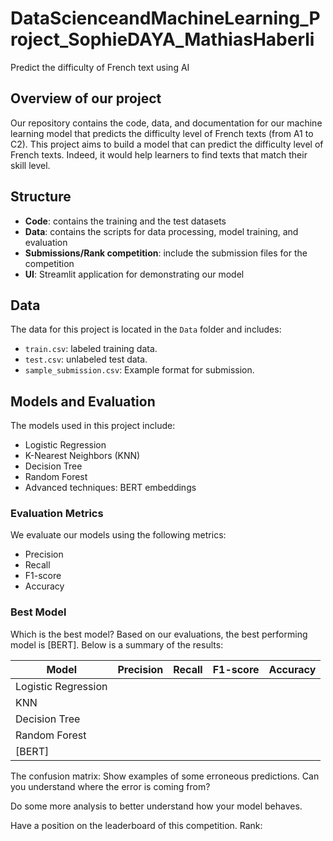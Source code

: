 # DataScienceandMachineLearning_Project_SophieDAYA_MathiasHaberli
Predict the difficulty of French text using AI

## Overview of our project
Our repository contains the code, data, and documentation for our machine learning model that predicts the difficulty level of French texts (from A1 to C2). This project aims to build a model that can predict the difficulty level of French texts. Indeed, it would help learners to find texts that match their skill level. 

## Structure
- **Code**: contains the training and the test datasets
- **Data**: contains the scripts for data processing, model training, and evaluation
- **Submissions/Rank competition**: include the submission files for the competition
- **UI**: Streamlit application for demonstrating our model

## Data
The data for this project is located in the `Data` folder and includes:
- `train.csv`: labeled training data.
- `test.csv`: unlabeled test data.
- `sample_submission.csv`: Example format for submission.

## Models and Evaluation
The models used in this project include:
- Logistic Regression
- K-Nearest Neighbors (KNN)
- Decision Tree
- Random Forest
- Advanced techniques: BERT embeddings

### Evaluation Metrics
We evaluate our models using the following metrics:
- Precision
- Recall
- F1-score
- Accuracy

### Best Model
Which is the best model? Based on our evaluations, the best performing model is [BERT]. Below is a summary of the results:

| Model                 | Precision | Recall | F1-score | Accuracy |
|-----------------------|-----------|--------|----------|----------|
| Logistic Regression   |           |        |          |          |
| KNN                   |           |        |          |          |
| Decision Tree         |           |        |          |          |
| Random Forest         |           |        |          |          |
| [BERT]                |           |        |          |          |

The confusion matrix: 
Show examples of some erroneous predictions. Can you understand where the error is coming from?

Do some more analysis to better understand how your model behaves.

Have a position on the leaderboard of this competition. Rank: 

